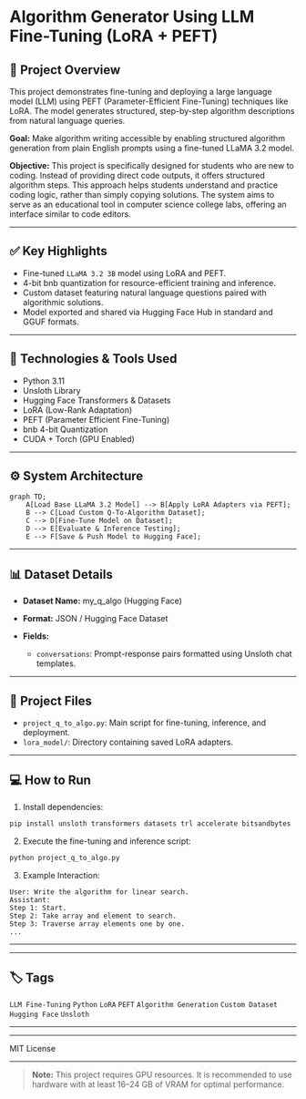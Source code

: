 # Algorithm Generator Using LLM Fine-Tuning (LoRA + PEFT)

## 📖 Project Overview

This project demonstrates fine-tuning and deploying a large language model (LLM) using PEFT (Parameter-Efficient Fine-Tuning) techniques like LoRA. The model generates structured, step-by-step algorithm descriptions from natural language queries.

**Goal:** Make algorithm writing accessible by enabling structured algorithm generation from plain English prompts using a fine-tuned LLaMA 3.2 model.

**Objective:** This project is specifically designed for students who are new to coding. Instead of providing direct code outputs, it offers structured algorithm steps. This approach helps students understand and practice coding logic, rather than simply copying solutions. The system aims to serve as an educational tool in computer science college labs, offering an interface similar to code editors.

---

## ✅ Key Highlights

* Fine-tuned `LLaMA 3.2 3B` model using LoRA and PEFT.
* 4-bit bnb quantization for resource-efficient training and inference.
* Custom dataset featuring natural language questions paired with algorithmic solutions.
* Model exported and shared via Hugging Face Hub in standard and GGUF formats.

---

## 🚀 Technologies & Tools Used

* Python 3.11
* Unsloth Library
* Hugging Face Transformers & Datasets
* LoRA (Low-Rank Adaptation)
* PEFT (Parameter Efficient Fine-Tuning)
* bnb 4-bit Quantization
* CUDA + Torch (GPU Enabled)

---

## ⚙️ System Architecture

```mermaid
graph TD;
    A[Load Base LLaMA 3.2 Model] --> B[Apply LoRA Adapters via PEFT];
    B --> C[Load Custom Q-To-Algorithm Dataset];
    C --> D[Fine-Tune Model on Dataset];
    D --> E[Evaluate & Inference Testing];
    E --> F[Save & Push Model to Hugging Face];
```

---

## 📊 Dataset Details

* **Dataset Name:** my\_q\_algo (Hugging Face)
* **Format:** JSON / Hugging Face Dataset
* **Fields:**

  * `conversations`: Prompt-response pairs formatted using Unsloth chat templates.

---

## 📂 Project Files

* `project_q_to_algo.py`: Main script for fine-tuning, inference, and deployment.
* `lora_model/`: Directory containing saved LoRA adapters.

---

## 💻 How to Run

1. Install dependencies:

```bash
pip install unsloth transformers datasets trl accelerate bitsandbytes
```

2. Execute the fine-tuning and inference script:

```bash
python project_q_to_algo.py
```

3. Example Interaction:

```
User: Write the algorithm for linear search.
Assistant:
Step 1: Start.
Step 2: Take array and element to search.
Step 3: Traverse array elements one by one.
...
```

---


---

## 🏷️ Tags

`LLM Fine-Tuning` `Python` `LoRA` `PEFT` `Algorithm Generation` `Custom Dataset` `Hugging Face` `Unsloth`

---



---


MIT License

---

> **Note:** This project requires GPU resources. It is recommended to use hardware with at least 16–24 GB of VRAM for optimal performance.
